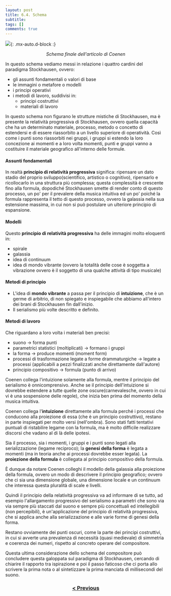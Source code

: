 ```yaml
---
layout: post
title: 6.4. Schema
subtitle:
tags: []
comments: true
---
```


![](https://velitch.github.io/velitch/assets/img/learn/il_paradigma_di_stockhausen/fig17.png){: .mx-auto.d-block :}
<p style="text-align:center"><i>Schema finale dell'articolo di Coenen</i></p>

In questo schema vediamo messi in relazione i quattro cardini del paradigma Stockhausen, ovvero:

- gli assunti fondamentali o valori di base
- le immagini o metafore o modelli
- i principi operativi
- i metodi di lavoro, suddivisi in:
  - principi costruttivi
  - materiali di lavoro

In questo schema non figurano le strutture mistiche di Stockhausen, ma è presente la relatività progressiva di Stockhausen, ovvero quella capacità che ha un determinato materiale, processo, metodo o concetto di estendersi e di essere riassorbito a un livello superiore di operatività. Così come i punti sono riassorbiti nei gruppi, i gruppi si estendo la loro concezione ai momenti e a loro volta momenti, punti e gruppi vanno a costituire il materiale geografico all'interno delle formule.

#### Assunti fondamentali

In realtà **principio di relatività progressiva** significa: ripensare un dato stadio del proprio sviluppo(scientifico, artistico o cognitivo), ripensarlo e ricollocarlo in una struttura più complessa; questa complessità è crescente fino alla formula, dopodiché Stockhausen smette di render conto di questo processo, un po' per il prevalere della musica intuitiva ed un po' poiché la formula rappresenta il tetto di questo processo, ovvero la galassia nella sua estensione massima, in cui non si può postulare un ulteriore principio di espansione.

#### Modelli

Questo **principio di relatività progressiva** ha delle immagini molto eloquenti in:

- spirale
- galassia
- idea di continuum
- idea di mondo vibrante (ovvero la totalità delle cose è soggetta a vibrazione ovvero è il soggetto di una qualche attività di tipo musicale)

#### Metodi di principio

- L'idea di **mondo vibrante** a passa per il principio di **intuizione**, che è un germe di arbitrio, di non spiegato e inspiegabile che abbiamo all'intero dei brani di Stockhausen fin dall'inizio.
- Il serialismo più volte descritto e definito.

#### Metodi di lavoro

Che riguardano a loro volta i materiali ben precisi:

- suono -> forma punti
- parametrici statistici (moltiplicati) -> formano i gruppi
- la forma -> produce momenti (moment form)
- processi di trasformazione legate a forme drammaturgiche -> legate a processi (applicabili a pezzi finalizzati anche direttamente dall'autore)
- principio compositivo -> formula (punto di arrivo)

Coenen collega l'intuizione solamente alla formula, mentre il principio del serialismo è onnicomprensivo. Anche se il principio dell'intuizione si dovrebbe estendere a tutte quelle zone oscure(carnevalesche, ovvero in cui vi è una sospensione delle regole), che inizia ben prima del momento della musica intuitiva.

Coenen collega l'**intuizione** direttamente alla formula perché i processi che conducono alla proiezione di essa (che è un principio costruttivo), restano in parte inspiegati per molto versi (nell'ombra). Sono stati fatti tentativi puntuali di ristabilire legame con la formula, ma è molto difficile realizzare discorsi che vadano al di là delle ipotesi.

Sia il processo, sia i momenti, i gruppi e i punti sono legati alla serializzazione (legame reciproco); la **genesi della forma** è legata a momenti (ma in teoria anche ai processi dovrebbe esser legata). La **proiezione della formula** è collegata al principio compositivo della formula.

È dunque da notare Coenen colleghi il modello della galassia alla proiezione della formula, ovvero un modo di descrivere il principio geografico; ovvero che ci sia una dimensione globale, una dimensione locale e un continuum che interessa questa pluralità di scale e livelli.

Quindi il principio della relatività progressiva va ad informare di se tutto, ad esempio l'allargamento progressivo del serialismo a parametri che sono via via sempre più staccati dal suono e sempre più concettuali ed intellegibili (non percepibili), è un'applicazione del principio di relatività progressiva, che si applica anche alla serializzazione e alle varie forme di genesi della forma.

Restano ovviamente dei punti oscuri, come la parte dei principi costruttivi, in cui si avverte una prevalenza di necessità (quasi medievale) di simmetria e coerenza dei numeri, rispetto al concreto operare del compositore.

Questa ultima considerazione dello schema del compositore può concludere questa galoppata sul paradigma di Stockhausen, cercando di chiarire il rapporto tra ispirazione e poi il passo faticoso che ci porta allo scrivere la prima nota o al sintetizzare la prima manciata di millisecondi del suono.

<h3 style="text-align:center">
<a href="https://velitch.github.io/velitch/2021-11-02-06_03_proiezione_della_formula/">< Previous </a>
</h3>
